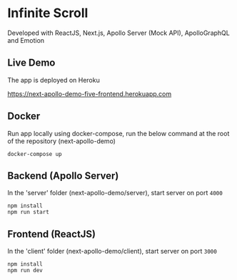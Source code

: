 # Infinite Scroll
Developed with ReactJS, Next.js, Apollo Server (Mock API), ApolloGraphQL and Emotion

## Live Demo
The app is deployed on Heroku

https://next-apollo-demo-five-frontend.herokuapp.com

## Docker
Run app locally using docker-compose, run the below command at the root of the repository (next-apollo-demo)

````
docker-compose up
````


## Backend (Apollo Server)

In the 'server' folder (next-apollo-demo/server), start server on port `4000`

```
npm install
npm run start
```

## Frontend (ReactJS)

In the 'client' folder (next-apollo-demo/client), start server on port `3000`

```
npm install
npm run dev
```
